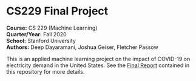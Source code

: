 # CS229 Final Project

**Course:** CS 229 (Machine Learning)  
**Quarter/Year:** Fall 2020  
**School:** Stanford University  
**Authors:** Deep Dayaramani, Joshua Geiser, Fletcher Passow  

This is an applied machine learning project on the impact of COVID-19 on electricity demand in the United States. See the [Final Report](https://github.com/fletp/COVID_Electric_Grid_Impacts/blob/main/Final_Report_20201118.pdf) contained in this repository for more details.
